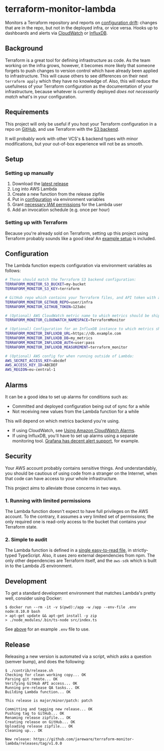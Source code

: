 # terraform-monitor-lambda

Monitors a Terraform repository and reports on [configuration drift](https://www.hashicorp.com/blog/detecting-and-managing-drift-with-terraform): changes that are in the repo, but not in the deployed infra, or vice versa. Hooks up to dashboards and alerts via [CloudWatch](https://aws.amazon.com/cloudwatch/) or [InfluxDB](https://docs.influxdata.com/influxdb/).

## Background

Terraform is a great tool for defining infrastructure as code. As the team working on the infra grows, however, it becomes more likely that someone forgets to push changes to version control which have already been applied to infrastructure. This will cause others to see differences on their next `terraform apply` which they have no knowledge of. Also, this will reduce the usefulness of your Terraform configuration as the documentation of your infrastructure, because whatever is currently deployed _does not necessarily match_ what's in your configuration.

## Requirements

This project will only be useful if you host your Terraform configuration in a repo on [GitHub](https://github.com/), and use Terraform with the [S3 backend](https://www.terraform.io/docs/backends/types/s3.html).

It will probably work with other VCS's & backend types with minor modifications, but your out-of-box experience will not be as smooth.

## Setup

### Setting up manually

1. Download the [latest release](https://github.com/jareware/terraform-monitor-lambda/releases)
1. Log into AWS Lambda
1. Create a new function from the release zipfile
1. Put in [configuration](#configuration) via environment variables
1. Grant [necessary IAM permissions](contrib/terraform-example/permissions.tf) for the Lambda user
1. Add an invocation schedule (e.g. once per hour)

### Setting up with Terraform

Because you're already sold on Terraform, setting up this project using Terraform probably sounds like a good idea! An [example setup](contrib/terraform-example) is included.

## Configuration

The Lambda function expects configuration via environment variables as follows:

```bash
# These should match the Terraform S3 backend configuration:
TERRAFORM_MONITOR_S3_BUCKET=my-bucket
TERRAFORM_MONITOR_S3_KEY=terraform

# GitHub repo which contains your Terraform files, and API token with access to it:
TERRAFORM_MONITOR_GITHUB_REPO=user/infra
TERRAFORM_MONITOR_GITHUB_TOKEN=123abc

# (Optional) AWS CloudWatch metric name to which metrics should be shipped:
TERRAFORM_MONITOR_CLOUDWATCH_NAMESPACE=TerraformMonitor

# (Optional) Configuration for an InfluxDB instance to which metrics should be shipped:
TERRAFORM_MONITOR_INFLUXDB_URL=https://db.example.com
TERRAFORM_MONITOR_INFLUXDB_DB=my_metrics
TERRAFORM_MONITOR_INFLUXDB_AUTH=user:pass
TERRAFORM_MONITOR_INFLUXDB_MEASUREMENT=terraform_monitor

# (Optional) AWS config for when running outside of Lambda:
AWS_SECRET_ACCESS_KEY=abcdef
AWS_ACCESS_KEY_ID=ABCDEF
AWS_REGION=eu-central-1
```

## Alarms

It can be a good idea to set up alarms for conditions such as:

- Committed and deployed configuration being out of sync for a while
- Not receiving new values from the Lambda function for a while

This will depend on which metrics backend you're using.

- If using CloudWatch, see [Using Amazon CloudWatch Alarms](https://docs.aws.amazon.com/AmazonCloudWatch/latest/monitoring/AlarmThatSendsEmail.html).
- If using InfluxDB, you'll have to set up alarms using a separate monitoring tool. [Grafana has decent alert support](http://docs.grafana.org/alerting/rules/), for example.

## Security

Your AWS account probably contains sensitive things. And understandably, you should be cautious of using code from a stranger on the Internet, when that code can have access to your whole infrastructure.

This project aims to alleviate those concerns in two ways.

### 1. Running with limited permissions

The Lambda function doesn't expect to have full privileges on the AWS account. To the contrary, it assumes a very limited set of permissions; the only required one is read-only access to the bucket that contains your Terraform state.

### 2. Simple to audit

The Lambda function is defined in a [single easy-to-read file](src/), in strictly-typed TypeScript. Also, it uses zero external dependencies from npm. The only other dependencies are Terraform itself, and the `aws-sdk` which is built in to the Lambda JS environment.

## Development

To get a standard development environment that matches Lambda's pretty well, consider using Docker:

```console
$ docker run --rm -it -v $(pwd):/app -w /app --env-file .env node:8.10.0 bash
> apt-get update && apt-get install -y zip
> ./node_modules/.bin/ts-node src/index.ts
```

See [above](#configuration) for an example `.env` file to use.

## Release

Releasing a new version is automated via a script, which asks a question (semver bump), and does the following:

```console
$ ./contrib/release.sh
Checking for clean working copy... OK
Parsing git remote... OK
Verifying GitHub API access... OK
Running pre-release QA tasks... OK
Building Lambda function... OK

This release is major/minor/patch: patch

Committing and tagging new release... OK
Pushing tag to GitHub... OK
Renaming release zipfile... OK
Creating release on GitHub... OK
Uploading release zipfile... OK
Cleaning up... OK

New release: https://github.com/jareware/terraform-monitor-lambda/releases/tag/v1.0.0
```
